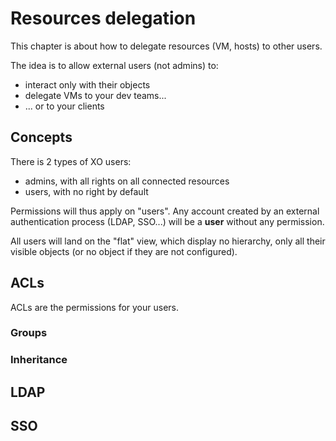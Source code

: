 # Resources delegation

This chapter is about how to delegate resources (VM, hosts) to other users.

The idea is to allow external users (not admins) to:

* interact only with their objects
* delegate VMs to your dev teams...
* ... or to your clients

## Concepts

There is 2 types of XO users:

* admins, with all rights on all connected resources
* users, with no right by default

Permissions will thus apply on "users". Any account created by an external authentication process (LDAP, SSO...) will be a **user** without any permission.

All users will land on the "flat" view, which display no hierarchy, only all their visible objects (or no object if they are not configured).

## ACLs

ACLs are the permissions for your users.

### Groups



### Inheritance



## LDAP

## SSO